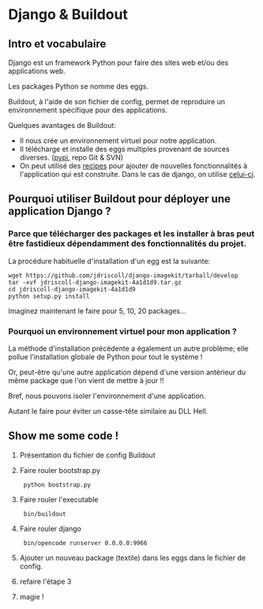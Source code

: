 # Django & Buildout

## Intro et vocabulaire

Django est un framework Python pour faire des sites web et/ou des applications web.

Les packages Python se nomme des eggs.

Buildout, à l'aide de son fichier de config, permet de reproduire un environnement spécifique pour des applications.

Quelques avantages de Buildout:

* Il nous crée un environnement virtuel pour notre application.
* Il télécharge et installe des eggs multiples provenant de sources diverses. ([pypi](http://pypi.python.org/pypi), repo Git & SVN)
* On peut utilisé des [recipes](http://pypi.python.org/pypi?:action=browse&show=all&c=512) pour ajouter de nouvelles fonctionnalités à l'application qui est construite. Dans le cas de django, on utilise [celui-ci](http://pypi.python.org/pypi/djangorecipe/0.23.1).

## Pourquoi utiliser Buildout pour déployer une application Django ?

### Parce que télécharger des packages et les installer à bras peut être fastidieux dépendamment des fonctionnalités du projet.

La procédure habituelle d'installation d'un egg est la suivante:

    wget https://github.com/jdriscoll/django-imagekit/tarball/develop
    tar -xvf jdriscoll-django-imagekit-4a1d1d9.tar.gz
    cd jdriscoll-django-imagekit-4a1d1d9
    python setup.py install

Imaginez maintenant le faire pour 5, 10, 20 packages...

### Pourquoi un environnement virtuel pour mon application ?

La méthode d'installation précédente a également un autre problème; elle pollue l'installation globale de Python pour tout le système !

Or, peut-être qu'une autre application dépend d'une version antérieur du même package que l'on vient de mettre à jour !!

Bref, nous pouvons isoler l'environnement d'une application. 

Autant le faire pour éviter un casse-tête similaire au DLL Hell.

## Show me some code !

1. Présentation du fichier de config Buildout
2. Faire rouler bootstrap.py

        python bootstrap.py

3. Faire rouler l'executable 
    
        bin/buildout 

4. Faire rouler django

        bin/opencode runserver 0.0.0.0:9966

5. Ajouter un nouveau package (textile) dans les eggs dans le fichier de config.
6. refaire l'étape 3 
7. magie !